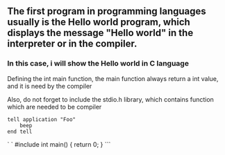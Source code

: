 <h2>The first program  in programming languages usually is the Hello world program, which displays the message "Hello world" in the interpreter or in the compiler.</h2>
<h3>In this case, i will show the Hello world in C language</h3>
<p>Defining the int main function, the main function always return a int value, and it is need by the compiler</p>
<p>Also, do not forget to include the stdio.h library, which contains function which are needed to be compiler</p>
<pre><code>tell application "Foo"
    beep
end tell
</code></pre>
`
`
#include <stdio.h> 
int main() {
  return 0;
}
```

